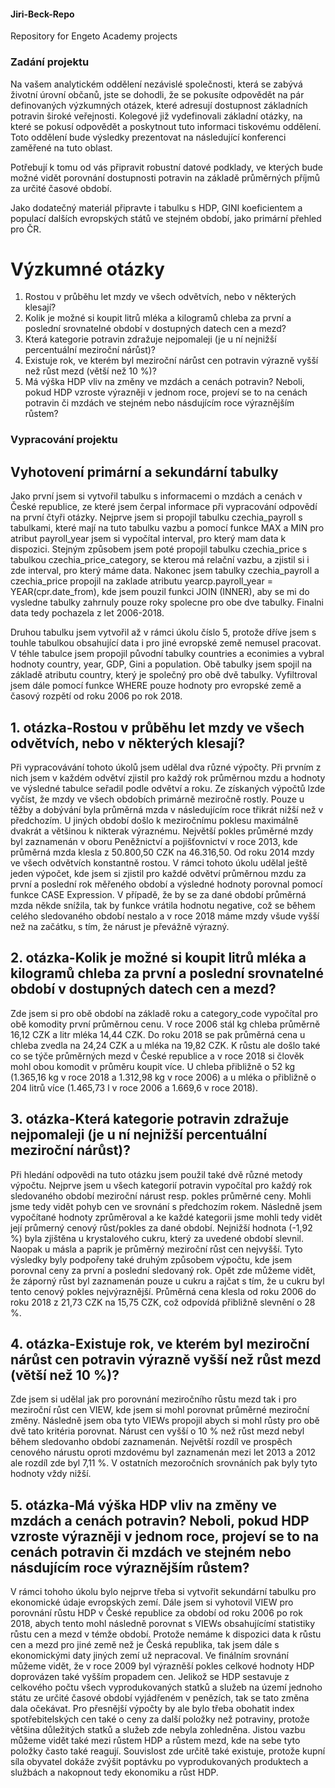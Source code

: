 #### Jiri-Beck-Repo
Repository for Engeto Academy projects

### Zadání projektu

Na vašem analytickém oddělení nezávislé společnosti, která se zabývá životní úrovní občanů, jste se dohodli, že se pokusíte odpovědět na pár definovaných výzkumných otázek, které adresují dostupnost základních potravin široké veřejnosti. Kolegové již vydefinovali základní otázky, na které se pokusí odpovědět a poskytnout tuto informaci tiskovému oddělení. Toto oddělení bude výsledky prezentovat na následující konferenci zaměřené na tuto oblast.

Potřebují k tomu od vás připravit robustní datové podklady, ve kterých bude možné vidět porovnání dostupnosti potravin na základě průměrných příjmů za určité časové období.

Jako dodatečný materiál připravte i tabulku s HDP, GINI koeficientem a populací dalších evropských států ve stejném období, jako primární přehled pro ČR.

# Výzkumné otázky

1) Rostou v průběhu let mzdy ve všech odvětvích, nebo v některých klesají?
2) Kolik je možné si koupit litrů mléka a kilogramů chleba za první a poslední srovnatelné období v dostupných datech cen a mezd?
3) Která kategorie potravin zdražuje nejpomaleji (je u ní nejnižší percentuální meziroční nárůst)?
4) Existuje rok, ve kterém byl meziroční nárůst cen potravin výrazně vyšší než růst mezd (větší než 10 %)?
5) Má výška HDP vliv na změny ve mzdách a cenách potravin? Neboli, pokud HDP vzroste výrazněji v jednom roce, projeví se to na cenách potravin či mzdách ve stejném nebo násdujícím roce výraznějším růstem?

### Vypracování projektu

## Vyhotovení primární a sekundární tabulky

Jako první jsem si vytvořil tabulku s informacemi o mzdách a cenách v České republice, ze které jsem čerpal informace při vypracování odpovědí na první čtyři otázky. Nejprve jsem si propojil tabulku czechia_payroll s tabulkami, které mají na tuto tabulku vazbu a pomocí funkce MAX a MIN pro atribut payroll_year jsem si vypočítal interval, pro který mam data k dispozici. Stejným způsobem jsem poté propojil tabulku czechia_price s tabulkou czechia_price_category, se kterou má relační vazbu, a zjistil si i zde interval, pro který máme data. Nakonec jsem tabulky czechia_payroll a czechia_price propojil na zaklade atributu yearcp.payroll_year = YEAR(cpr.date_from), kde jsem pouzil funkci JOIN (INNER), aby se mi do vysledne tabulky zahrnuly pouze roky spolecne pro obe dve tabulky. Finalni data tedy pochazela z let 2006-2018.

Druhou tabulku jsem vytvořil až v rámci úkolu číslo 5, protože dříve jsem s touhle tabulkou obsahující data i pro jiné evropské země nemusel pracovat. V téhle tabulce jsem propojil původní tabulky countries a econimies a vybral hodnoty country, year, GDP, Gini a population. Obě tabulky jsem spojil na základě atributu country, který je společný pro obě dvě tabulky. Vyfiltroval jsem dále pomocí funkce WHERE pouze hodnoty pro evropské země a časový rozpětí od roku 2006 po rok 2018. 

## 1. otázka-Rostou v průběhu let mzdy ve všech odvětvích, nebo v některých klesají?
Při vypracovávání tohoto úkolů jsem udělal dva různé výpočty. Při prvním z nich jsem v každém odvětví zjistil pro každý rok průměrnou mzdu a hodnoty ve výsledné tabulce seřadil podle odvětví a roku. Ze získaných výpočtů lzde vyčíst, že mzdy ve všech obdobích primárně meziročně rostly. Pouze u těžby a dobývání byla průměrná mzda v následujícím roce třikrát nižší než v předchozím. U jiných období došlo k meziročnímu poklesu maximálně dvakrát a většinou k nikterak výraznému. Největší pokles průměrné mzdy byl zaznamenán v oboru Peněžnictví a pojišťovnictví v roce 2013, kde průměrná mzda klesla z 50.800,50 CZK na 46.316,50. Od roku 2014 mzdy ve všech odvětvích konstantně rostou.
V rámci tohoto úkolu udělal ještě jeden výpočet, kde jsem si zjistil pro každé odvětví průměrnou mzdu za první a poslední rok měřeného období a výsledné hodnoty porovnal pomocí funkce CASE Expression. V případě, že by se za dané období průměrná mzda někde snížila, tak by funkce vrátila hodnotu negative, což se během celého sledovaného období nestalo a v roce 2018 máme mzdy všude vyšší než na začátku, s tím, že nárust je převážně výrazný. 

## 2. otázka-Kolik je možné si koupit litrů mléka a kilogramů chleba za první a poslední srovnatelné období v dostupných datech cen a mezd?
Zde jsem si pro obě období na základě roku a category_code vypočítal pro obě komodity první průměrnou cenu. V roce 2006 stál kg chleba průměrně 16,12 CZK a litr mléka 14,44 CZK. Do roku 2018 se pak průměrná cena u chleba zvedla na 24,24 CZK a u mléka na 19,82 CZK. K růstu ale došlo také co se týče průměrných mezd v České republice a v roce 2018 si člověk mohl obou komodit v průměru koupit více. U chleba přibližně o 52 kg (1.365,16 kg  v roce 2018 a 1.312,98 kg v roce 2006) a u mléka o přibližně o 204 litrů více (1.465,73 l v roce 2006 a 1.669,6 v roce 2018).

## 3. otázka-Která kategorie potravin zdražuje nejpomaleji (je u ní nejnižší percentuální meziroční nárůst)?
Při hledání odpovědi na tuto otázku jsem použil také dvě různé metody výpočtu. Nejprve jsem u všech kategorií potravin vypočítal pro každý rok sledovaného období meziroční nárust resp. pokles průměrné ceny. Mohli jsme tedy vidět pohyb cen ve srovnání s předchozím rokem. Následně jsem vypočítané hodnoty zprůměroval a ke každé kategorii jsme mohli tedy vidět její průmerný cenový růst/pokles za dané období. Nejnižší hodnota (-1,92 %) byla zjištěna u krystalového cukru, který za uvedené období slevnil. Naopak u másla a paprik je průměrný meziroční růst cen nejvyšší.
Tyto výsledky byly podpořeny také druhým způsobem výpočtu, kde jsem porovnal ceny za první a poslední sledovaný rok. Opět zde můžeme vidět, že záporný růst byl zaznamenán pouze u cukru a rajčat s tím, že u cukru byl tento cenový pokles nejvýraznější. Průměrná cena klesla od roku 2006 do roku 2018 z 21,73 CZK na 15,75 CZK, což odpovídá přibližně slevnění o 28 %.

## 4. otázka-Existuje rok, ve kterém byl meziroční nárůst cen potravin výrazně vyšší než růst mezd (větší než 10 %)?
Zde jsem si udělal jak pro porovnání meziročního růstu mezd tak i pro meziroční růst cen VIEW, kde jsem si mohl porovnat průměrné meziroční změny. Následně jsem oba tyto VIEWs propojil abych si mohl růsty pro obě dvě tato kritéria porovnat. Nárust cen vyšší o 10 % než růst mezd nebyl během sledovanho období zaznamenán. Největší rozdíl ve prospěch cenového nárustu oproti mzdovému byl zaznamenán mezi let 2013 a 2012 ale rozdíl zde byl 7,11 %. V ostatních mezoročních srovnáních pak byly tyto hodnoty vždy nižší.

## 5. otázka-Má výška HDP vliv na změny ve mzdách a cenách potravin? Neboli, pokud HDP vzroste výrazněji v jednom roce, projeví se to na cenách potravin či mzdách ve stejném nebo násdujícím roce výraznějším růstem?
V rámci tohoho úkolu bylo nejprve třeba si vytvořit sekundární tabulku pro ekonomické údaje evropských zemí. Dále jsem si vyhotovil VIEW pro porovnání růstu HDP v České republice za období od roku 2006 po rok 2018, abych tento mohl následně porovnat s VIEWs obsahujícímí statistiky růstu cen a mezd v témže období. Protože nemáme k dispozici data k růstu cen a mezd pro jiné země než je Česká republika, tak jsem dále s ekonomickými daty jiných zemí už nepracoval. Ve finálním srovnání můžeme vidět, že v roce 2009 byl výrazněší pokles celkové hodnoty HDP doprovázen také vyšším propadem cen. Jelikož se HDP sestavuje z celkového počtu všech vyprodukovaných statků a služeb na území jednoho státu ze určité časové období vyjádřeném v penězích, tak se tato změna dala očekávat. Pro přesnější výpočty by ale bylo třeba obohatit index spotřebitelských cen také o ceny za další položky než potraviny, protože většina důležitých statků a služeb zde nebyla zohledněna. Jistou vazbu můžeme vidět také mezi růstem HDP a růstem mezd, kde na sebe tyto položky často také reagují. Souvislost zde určitě také existuje, protože kupní síla obyvatel dokáže zvýšit poptávku po vyprodukovaných produktech a službách a nakopnout tedy ekonomiku a růst HDP. 
